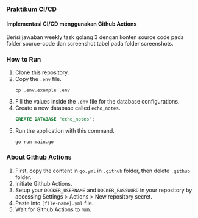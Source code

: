 ### Praktikum CI/CD
#### Implementasi CI/CD menggunakan Github Actions
Berisi jawaban weekly task golang 3 dengan konten source code pada folder source-code dan screenshot tabel pada folder screenshots.

### How to Run
1. Clone this repository.
2. Copy the `.env` file.
   ```shell
   cp .env.example .env
   ```
3. Fill the values inside the `.env` file for the database configurations.
4. Create a new database called `echo_notes`.
   ```sql
   CREATE DATABASE "echo_notes";
   ```
5. Run the application with this command.
   ```shell
   go run main.go
   ```

### About Github Actions
1. First, copy the content in `go.yml` in `.github` folder, then delete `.github` folder.
2. Initiate Github Actions.
3. Setup your `DOCKER_USERNAME` and `DOCKER_PASSWORD` in your repository by accessing Settings > Actions > New repository secret.
4. Paste into `[file-name].yml` file.
5. Wait for Github Actions to run.